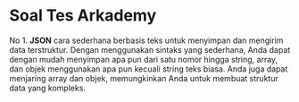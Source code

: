 # Soal Tes Arkademy
No 1. **JSON** cara sederhana berbasis teks untuk menyimpan dan mengirim data terstruktur. Dengan menggunakan sintaks yang sederhana, Anda dapat dengan mudah menyimpan apa pun dari satu nomor hingga string, array, dan objek menggunakan apa pun kecuali string teks biasa. Anda juga dapat menjaring array dan objek, memungkinkan Anda untuk membuat struktur data yang kompleks.
